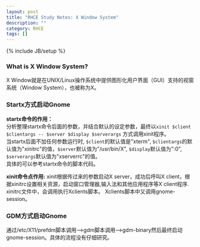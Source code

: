 ```yaml
---
layout: post
title: "RHCE Study Notes: X Window System"
description: ""
category: RHCE
tags: []
---
```

{% include JB/setup %}
### What is X Window System?
X Window就是在UNIX/Linux操作系统中提供图形化用户界面（GUI）支持的视窗系统（Window System），也被称为X。

### Startx方式启动Gnome
**startx命令的作用：**  
分析整理startx命令后面的参数，并结合默认的设定参数，最终以`xinit $client $clientargs -- $server $display $serverargs` 方式调用xinit程序。  
当startx后面不加任何参数运行时, `$client`的默认值是"xterm", `$clientargs`的默认值为"xinitrc"的值，`$server`默认值为"/usr/bin/X", `$display`默认值为":0", `$serverargs`默认值为"xserverrc"的值。  
具体的可以参考startx命令的脚本代码。  

**xinit命令点作用:** 
xinit根据传过来的参数启动X server，成功后呼叫X client，根据xinitrc设置相关资源，启动窗口管理器,输入法和其他应用程序等X client程序.  
xinitrc文件中，会调用执行Xclients脚本。 Xclients脚本中又调用gnome-session。  

### GDM方式启动Gnome
通过/etc/X11/prefdm脚本调用--\>gdm脚本调用--\>gdm-binary然后最终启动gnome-session。具体的流程没有仔细研究。

